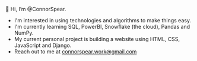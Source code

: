 👋 Hi, I’m @ConnorSpear.

- I'm interested in using technologies and algorithms to make things easy.
- I'm currently learning SQL, PowerBI, Snowflake (the cloud), Pandas and NumPy.
- My current personal project is building a website using HTML, CSS, JavaScript and Django.
- Reach out to me at connorspear.work@gmail.com

<!---
ConnorSpear/ConnorSpear is a ✨ special ✨ repository because its `README.md` (this file) appears on your GitHub profile.
You can click the Preview link to take a look at your changes.
--->
